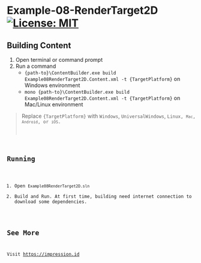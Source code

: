 # Example-08-RenderTarget2D [![License: MIT](https://img.shields.io/badge/License-MIT-yellow.svg)](https://opensource.org/licenses/MIT)

## Building Content
1. Open terminal or command prompt
2. Run a command
   *  <code>{path-to}\ContentBuilder.exe build Example08RenderTarget2D.Content.xml -t {TargetPlatform}</code> on Windows environment
   *  <code>mono {path-to}\ContentBuilder.exe build Example08RenderTarget2D.Content.xml -t {TargetPlatform}</code> on Mac/Linux environment

>  Replace <code>{TargetPlatform}</code> with <code>Windows</code>, <code>UniversalWindows</code>, <code>Linux, <code>Mac</code>, <code>Android</code>, or <code>iOS</code>.

## Running
1. Open <code>Example08RenderTarget2D.sln</code>
3. Build and Run. At first time, building need internet connection to download some dependencies.

## See More
Visit https://impression.id

